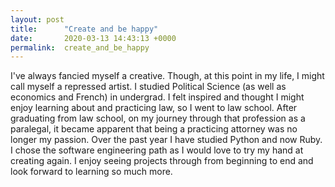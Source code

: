 ```yaml
---
layout: post
title:      "Create and be happy"
date:       2020-03-13 14:43:13 +0000
permalink:  create_and_be_happy
---
```


I've always fancied myself a creative. Though, at this point in my life, I might call myself a repressed artist.  I studied Political Science (as well as economics and French) in undergrad. I felt inspired and thought I might enjoy learning about and practicing law, so I went to law school. After graduating from law school, on my journey through that profession as a paralegal, it became apparent that being a practicing attorney was no longer my passion. Over the past year I have studied Python and now Ruby. I chose the software engineering path as I would love to try my hand at creating again. I enjoy seeing projects through from beginning to end and look forward to learning so much more.

